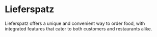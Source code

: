 # Lieferspatz
Lieferspatz offers a unique and convenient way to order food, with integrated features that cater to both customers and restaurants alike.
